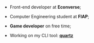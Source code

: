 * Front-end developer at **Econverse**;

* Computer Engineering student at **FIAP**;

* **Game developer** on free time;

* Working on my CLI tool: [**quartz**](https://github.com/eduardorodriguesf/quartz)
